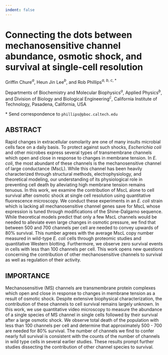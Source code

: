 ```yaml
---
indent: false
---
```


# **Connecting the dots between mechanosensitive channel abundance, osmotic shock, and survival at single-cell resolution**  

Griffin Chure$^a$, Heun Jin Lee$^b$, and Rob Phillips$^{a,\ b,\ c,\ *}$

Departments of Biochemistry and Molecular Biophysics$^a$, Applied
Physics$^b$, and Division of Biology and Biological Engineering$^c$,
California Institute of Technology, Pasadena, California, USA

\* Send correspondence to `phillips@pboc.caltech.edu`

## ABSTRACT

Rapid changes in extracellular osmolarity are one of many insults microbial
cells face on a daily basis. To protect against such shocks,
*Escherichia coli* and other microbes express several types of transmembrane
channels which open and close in response to changes in membrane tension. In
*E. coli*, the most abundant of these channels is the mechanosensitive
channel of large conductance (MscL). While this channel has been heavily
characterized through structural methods, electrophysiology, and theoretical
modeling, our understanding of its physiological role in preventing cell
death by alleviating high membrane tension remains tenuous. In this work, we
examine the contribution of MscL alone to cell survival after osmotic shock
at single cell resolution using quantitative fluorescence microscopy. We
conduct these experiments in an *E. coli* strain which is lacking all
mechanosensitive channel genes save for MscL whose expression is tuned
through modifications of the Shine-Dalgarno sequence. While theoretical
models predict that only a few MscL channels would be needed to alleviate
even large changes in osmotic pressure, we find that between 500 and 700
channels per cell are needed to convey upwards of 80% survival. This number
agrees with the average MscL copy number measured in wild-type *E. coli*
cells through proteomic studies and quantitative Western blotting.
Furthermore, we observe zero survival events in cells with less than 100
channels per cell. This work opens new questions concerning the contribution
of other mechanosensitive channels to survival as well as regulation of their
activity.

## IMPORTANCE
Mechanosensitive (MS) channels are transmembrane protein complexes which open
and close in response to changes in membrane tension as a result of osmotic
shock. Despite extensive biophysical characterization, the contribution of
these channels to cell survival remains largely unknown. In this work, we use
quantitative video microscopy to measure the abundance of a single species of
MS channel in single cells followed by their survival after a large osmotic
shock. We observe total death of the population with less than 100 channels
per cell and determine that approximately 500 - 700 are needed for 80% survival.
The number of channels we find to confer nearly full survival is consistent
with the counts of the number of channels in wild type cells in several
earlier studies. These results prompt further studies dissecting the
contribution of other channel species to survival.